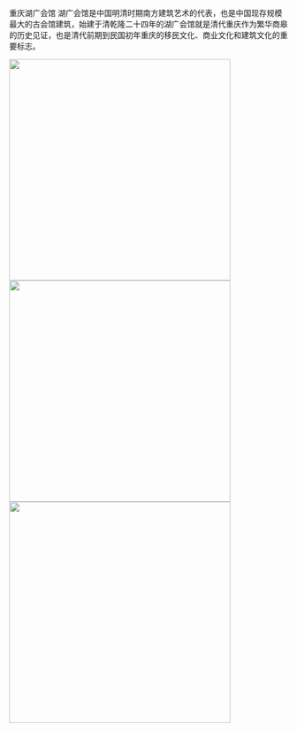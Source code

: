 
重庆湖广会馆 湖广会馆是中国明清时期南方建筑艺术的代表，也是中国现存规模最大的古会馆建筑，始建于清乾隆二十四年的湖广会馆就是清代重庆作为繁华商皋的历史见证，也是清代前期到民国初年重庆的移民文化、商业文化和建筑文化的重要标志。


<img src="/img/building/7.png" width="400px" />
<img src="/img/building/8.png" width="400px" /><img src="/img/building/9.png" width="400px" />